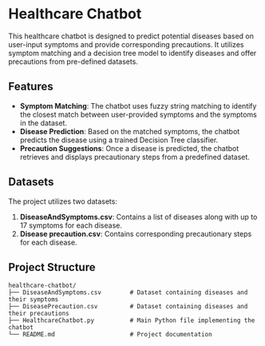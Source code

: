 # Healthcare Chatbot

This healthcare chatbot is designed to predict potential diseases based on user-input symptoms and provide corresponding precautions. It utilizes symptom matching and a decision tree model to identify diseases and offer precautions from pre-defined datasets.

## Features

- **Symptom Matching**: The chatbot uses fuzzy string matching to identify the closest match between user-provided symptoms and the symptoms in the dataset.
- **Disease Prediction**: Based on the matched symptoms, the chatbot predicts the disease using a trained Decision Tree classifier.
- **Precaution Suggestions**: Once a disease is predicted, the chatbot retrieves and displays precautionary steps from a predefined dataset.

## Datasets

The project utilizes two datasets:
1. **DiseaseAndSymptoms.csv**: Contains a list of diseases along with up to 17 symptoms for each disease.
2. **Disease precaution.csv**: Contains corresponding precautionary steps for each disease.

## Project Structure

```plaintext
healthcare-chatbot/
├── DiseaseAndSymptoms.csv        # Dataset containing diseases and their symptoms
├── DiseasePrecaution.csv         # Dataset containing diseases and their precautions
├── HealthcareChatbot.py          # Main Python file implementing the chatbot
└── README.md                     # Project documentation




